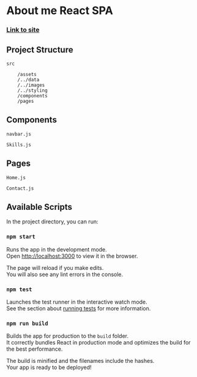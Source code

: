 
# About me React SPA
### [Link to site](https://www.robertmwaniki.com/)
## Project Structure
```
src

    /assets
    /../data
    /../images
    /../styling
    /components 
    /pages
```

## Components 

`navbar.js`

`Skills.js`

## Pages
`Home.js`

`Contact.js`

## Available Scripts

In the project directory, you can run:

### `npm start`

Runs the app in the development mode.\
Open [http://localhost:3000](http://localhost:3000) to view it in the browser.

The page will reload if you make edits.\
You will also see any lint errors in the console.

### `npm test`

Launches the test runner in the interactive watch mode.\
See the section about [running tests](https://facebook.github.io/create-react-app/docs/running-tests) for more information.

### `npm run build`

Builds the app for production to the `build` folder.\
It correctly bundles React in production mode and optimizes the build for the best performance.

The build is minified and the filenames include the hashes.\
Your app is ready to be deployed!


